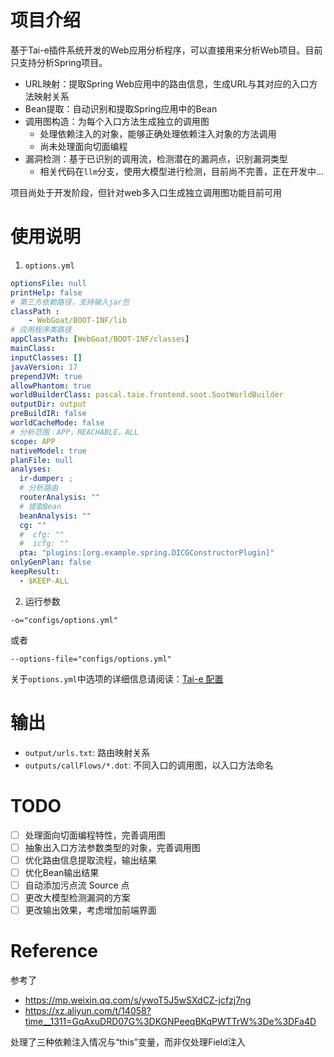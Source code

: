 # 项目介绍
基于Tai-e插件系统开发的Web应用分析程序，可以直接用来分析Web项目。目前只支持分析Spring项目。
- URL映射：提取Spring Web应用中的路由信息，生成URL与其对应的入口方法映射关系
- Bean提取：自动识别和提取Spring应用中的Bean
- 调用图构造：为每个入口方法生成独立的调用图
    - 处理依赖注入的对象，能够正确处理依赖注入对象的方法调用
    - 尚未处理面向切面编程
- 漏洞检测：基于已识别的调用流，检测潜在的漏洞点，识别漏洞类型
    - 相关代码在`llm`分支，使用大模型进行检测，目前尚不完善，正在开发中...

项目尚处于开发阶段，但针对web多入口生成独立调用图功能目前可用

# 使用说明
1. ```options.yml```
```yml
optionsFile: null
printHelp: false
# 第三方依赖路径，支持输入jar包
classPath :
    - WebGoat/BOOT-INF/lib
# 应用程序类路径
appClassPath: [WebGoat/BOOT-INF/classes]
mainClass:
inputClasses: []
javaVersion: 17
prependJVM: true
allowPhantom: true
worldBuilderClass: pascal.taie.frontend.soot.SootWorldBuilder
outputDir: output
preBuildIR: false
worldCacheMode: false
# 分析范围：APP，REACHABLE，ALL
scope: APP
nativeModel: true
planFile: null
analyses:
  ir-dumper: ;
  # 分析路由
  routerAnalysis: ""
  # 提取Bean
  beanAnalysis: ""
  cg: ""
  #  cfg: ""
  #  icfg: ""
  pta: "plugins:[org.example.spring.DICGConstructorPlugin]"
onlyGenPlan: false
keepResult:
  - $KEEP-ALL


```
2. 运行参数
```text
-o="configs/options.yml"
```
或者
```text
--options-file="configs/options.yml"
```
关于```options.yml```中选项的详细信息请阅读：[Tai-e 配置](https://tai-e.pascal-lab.net/docs/current/reference/en/command-line-options.html)

# 输出
- `output/urls.txt`: 路由映射关系
- `outputs/callFlows/*.dot`: 不同入口的调用图，以入口方法命名

# TODO
- [ ] 处理面向切面编程特性，完善调用图
- [ ] 抽象出入口方法参数类型的对象，完善调用图
- [ ] 优化路由信息提取流程，输出结果
- [ ] 优化Bean输出结果
- [ ] 自动添加污点流 Source 点
- [ ] 更改大模型检测漏洞的方案
- [ ] 更改输出效果，考虑增加前端界面

# Reference
参考了
- https://mp.weixin.qq.com/s/ywoT5J5wSXdCZ-jcfzj7ng
- https://xz.aliyun.com/t/14058?time__1311=GqAxuDRD07G%3DKGNPeeqBKqPWTTrW%3De%3DFa4D

处理了三种依赖注入情况与“this”变量，而非仅处理Field注入